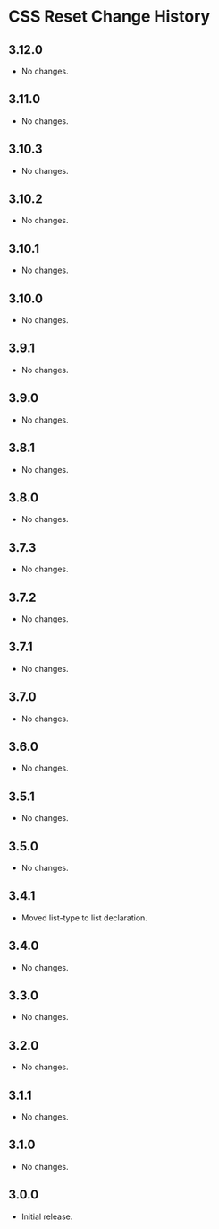 CSS Reset Change History
========================

3.12.0
------

* No changes.

3.11.0
------

* No changes.

3.10.3
------

* No changes.

3.10.2
------

* No changes.

3.10.1
------

* No changes.

3.10.0
------

* No changes.

3.9.1
-----

* No changes.

3.9.0
-----

* No changes.

3.8.1
-----

* No changes.

3.8.0
-----

* No changes.

3.7.3
-----

* No changes.

3.7.2
-----

* No changes.

3.7.1
-----

* No changes.

3.7.0
-----

* No changes.

3.6.0
-----

  * No changes.

3.5.1
-----

  * No changes.

3.5.0
-----
  * No changes.


3.4.1
-----
  * Moved list-type to list declaration.


3.4.0
-----
  * No changes.


3.3.0
-----
  * No changes.


3.2.0
-----
  * No changes.


3.1.1
-----
  * No changes.


3.1.0
-----
  * No changes.

3.0.0
-----
  * Initial release.

